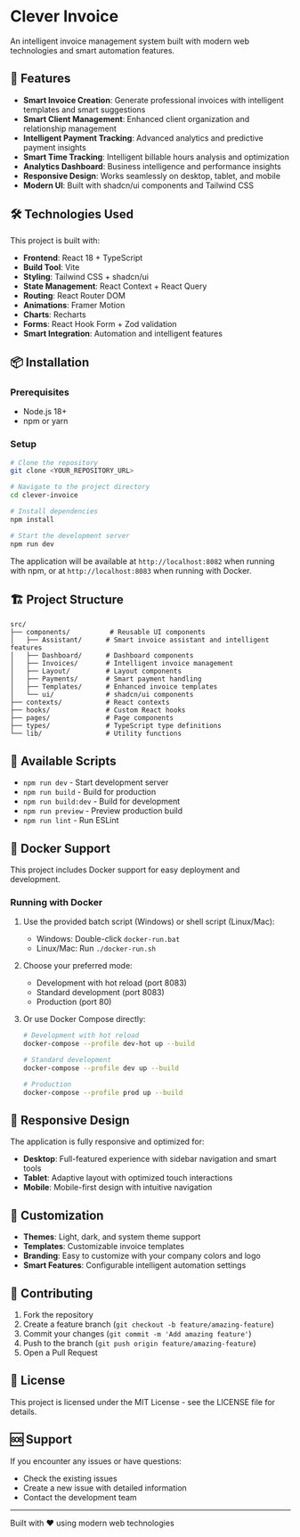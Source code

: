 # Clever Invoice

An intelligent invoice management system built with modern web technologies and smart automation features.

## 🚀 Features

- **Smart Invoice Creation**: Generate professional invoices with intelligent templates and smart suggestions
- **Smart Client Management**: Enhanced client organization and relationship management
- **Intelligent Payment Tracking**: Advanced analytics and predictive payment insights
- **Smart Time Tracking**: Intelligent billable hours analysis and optimization
- **Analytics Dashboard**: Business intelligence and performance insights
- **Responsive Design**: Works seamlessly on desktop, tablet, and mobile
- **Modern UI**: Built with shadcn/ui components and Tailwind CSS

## 🛠️ Technologies Used

This project is built with:

- **Frontend**: React 18 + TypeScript
- **Build Tool**: Vite
- **Styling**: Tailwind CSS + shadcn/ui
- **State Management**: React Context + React Query
- **Routing**: React Router DOM
- **Animations**: Framer Motion
- **Charts**: Recharts
- **Forms**: React Hook Form + Zod validation
- **Smart Integration**: Automation and intelligent features

## 📦 Installation

### Prerequisites

- Node.js 18+ 
- npm or yarn

### Setup

```bash
# Clone the repository
git clone <YOUR_REPOSITORY_URL>

# Navigate to the project directory
cd clever-invoice

# Install dependencies
npm install

# Start the development server
npm run dev
```

The application will be available at `http://localhost:8082` when running with npm, or at `http://localhost:8083` when running with Docker.

## 🏗️ Project Structure

```
src/
├── components/          # Reusable UI components
│   ├── Assistant/      # Smart invoice assistant and intelligent features
│   ├── Dashboard/      # Dashboard components
│   ├── Invoices/       # Intelligent invoice management
│   ├── Layout/         # Layout components
│   ├── Payments/       # Smart payment handling
│   ├── Templates/      # Enhanced invoice templates
│   └── ui/             # shadcn/ui components
├── contexts/           # React contexts
├── hooks/              # Custom React hooks
├── pages/              # Page components
├── types/              # TypeScript type definitions
└── lib/                # Utility functions
```

## 🚀 Available Scripts

- `npm run dev` - Start development server
- `npm run build` - Build for production
- `npm run build:dev` - Build for development
- `npm run preview` - Preview production build
- `npm run lint` - Run ESLint

## 🐳 Docker Support

This project includes Docker support for easy deployment and development.

### Running with Docker

1. Use the provided batch script (Windows) or shell script (Linux/Mac):
   - Windows: Double-click `docker-run.bat`
   - Linux/Mac: Run `./docker-run.sh`

2. Choose your preferred mode:
   - Development with hot reload (port 8083)
   - Standard development (port 8083)
   - Production (port 80)

3. Or use Docker Compose directly:
   ```bash
   # Development with hot reload
   docker-compose --profile dev-hot up --build
   
   # Standard development
   docker-compose --profile dev up --build
   
   # Production
   docker-compose --profile prod up --build
   ```

## 📱 Responsive Design

The application is fully responsive and optimized for:
- **Desktop**: Full-featured experience with sidebar navigation and smart tools
- **Tablet**: Adaptive layout with optimized touch interactions
- **Mobile**: Mobile-first design with intuitive navigation

## 🎨 Customization

- **Themes**: Light, dark, and system theme support
- **Templates**: Customizable invoice templates
- **Branding**: Easy to customize with your company colors and logo
- **Smart Features**: Configurable intelligent automation settings

## 🤝 Contributing

1. Fork the repository
2. Create a feature branch (`git checkout -b feature/amazing-feature`)
3. Commit your changes (`git commit -m 'Add amazing feature'`)
4. Push to the branch (`git push origin feature/amazing-feature`)
5. Open a Pull Request

## 📄 License

This project is licensed under the MIT License - see the LICENSE file for details.

## 🆘 Support

If you encounter any issues or have questions:
- Check the existing issues
- Create a new issue with detailed information
- Contact the development team

---

Built with ❤️ using modern web technologies
